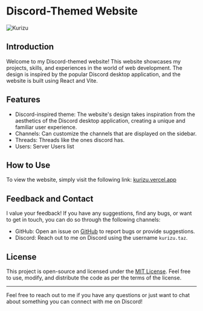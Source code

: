 # Discord-Themed Website

![Kurizu](https://cdn.discordapp.com/attachments/977949070893125632/1146130289257631834/overview.png)

## Introduction

Welcome to my Discord-themed website! This website showcases my projects, skills, and experiences in the world of web development. The design is inspired by the popular Discord desktop application, and the website is built using React and Vite.

## Features

- Discord-inspired theme: The website's design takes inspiration from the aesthetics of the Discord desktop application, creating a unique and familiar user experience.
- Channels: Can customize the channels that are displayed on the sidebar.
- Threads: Threads like the ones discord has.
- Users: Server Users list

## How to Use

To view the website, simply visit the following link: [kurizu.vercel.app](https://kurizu.vercel.app/)

## Feedback and Contact

I value your feedback! If you have any suggestions, find any bugs, or want to get in touch, you can do so through the following channels:

- GitHub: Open an issue on [GitHub](https://github.com/crizmo/kurizu) to report bugs or provide suggestions.
- Discord: Reach out to me on Discord using the username `kurizu.taz`.

## License

This project is open-source and licensed under the [MIT License](LICENSE). Feel free to use, modify, and distribute the code as per the terms of the license.

---

Feel free to reach out to me if you have any questions or just want to chat about something you can connect with me on Discord!
